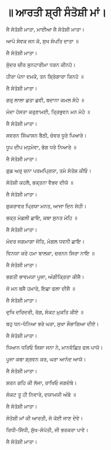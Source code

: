 # ॥ ਆਰਤੀ ਸ਼੍ਰੀ ਸੰਤੋਸ਼ੀ ਮਾਂ।
ਜੈ ਸੰਤੋਸ਼ੀ ਮਾਤਾ, ਮਾਈਆ ਜੈ ਸੰਤੋਸ਼ੀ ਮਾਤਾ।

ਆਪੇ ਸੇਵਕ ਜਨ ਕੋ, ਸੁਖ ਸੰਪਤਿ ਦਾਤਾ ॥

ਜੈ ਸੰਤੋਸ਼ੀ ਮਾਤਾ।

ਸੁੰਦਰ ਚੀਰ ਸੁਨਹਾਰੀਮਾ ਧਰਨ ਕੀਨਹੋ।

ਹੀਰਾ ਪੰਨਾ ਦਮਕੇ, ਤਨ ਸ਼੍ਰਿੰਗਾਰਾ ਕਿਨਹੋ ॥

ਜੈ ਸੰਤੋਸ਼ੀ ਮਾਤਾ।

ਗਰੁ ਲਾਲਾ ਛਤਾ ਛਵੀ, ਬਦਾਨਾ ਕਮਲ ਸੋਹੇ ॥

ਮੰਦਾ ਹੰਸਤਾ ਕਰੁਣਾਮਈ, ਤ੍ਰਿਭੁਵਨ ਮਨ ਮੋਹੇ ॥

ਜੈ ਸੰਤੋਸ਼ੀ ਮਾਤਾ।

ਸਵਰਨ ਸਿੰਘਾਸਨ ਬੈਠੀ, ਚੰਵਰ ਧੂਰੇ ਪਿਆਰੇ।

ਧੂਪ ਦੀਪ ਮਧੁਮੇਵਾ, ਭੋਗ ਧਰੇ ਨਿਆਰੇ ॥

ਜੈ ਸੰਤੋਸ਼ੀ ਮਾਤਾ।

ਗੁਡ ਅਰੁ ਚਨਾ ਪਰਮਪ੍ਰਿਯਾ, ਤਮੇ ਸੰਤੋਸ਼ ਕੀਓ।

ਸੰਤੋਸ਼ੀ ਕਹਲੈ, ਭਕ੍ਤਨਾ ਵੈਭਵ ਦੀਯੋ ॥

ਜੈ ਸੰਤੋਸ਼ੀ ਮਾਤਾ।

ਸ਼ੁਕਰਾਵਰ ਪ੍ਰਿਯਾ ਮਨਤ, ਆਜਾ ਦਿਨ ਸੋਹੀ।

ਭਕ੍ਤ ਮੰਡਲੀ ਛਾਇ, ਕਥਾ ਸੁਨਤ ਮੋਹਿ ॥

ਜੈ ਸੰਤੋਸ਼ੀ ਮਾਤਾ।

ਮੰਦਰ ਜਗਮਾਗਾ ਜੋਤਿ, ਮੰਗਲ ਧਵਨੀ ਛਾਇ।

ਵਿਨਯਾ ਕਰੇ ਹਮਾ ਬਾਲਕਾ, ਚਰਨਨ ਸਿਰਾ ਨਾਇ ॥

ਜੈ ਸੰਤੋਸ਼ੀ ਮਾਤਾ।

ਭਗਤੀ ਭਾਵਮਯਾ ਪੂਜਾ, ਅੰਗੀਕ੍ਰਿਤਾ ਕੀਜੈ।

ਜੋ ਮਨ ਬਸੈ ਹਮਾਰੇ, ਇਛਾ ਫਲਾ ਦੀਜੈ ॥

ਜੈ ਸੰਤੋਸ਼ੀ ਮਾਤਾ।

ਦੁਖਿ ਦਰਿਦਰੀ, ਰੋਗ, ਸੰਕਟ ਮੁਕਤਿ ਕੀਏ ॥

ਬਹੁ ਧਨ-ਧੰਨਿਆ ਭਰੇ ਘਰਾ, ਸੁਖਾ ਸੌਭਾਗਿਆ ਦੀਏ।

ਜੈ ਸੰਤੋਸ਼ੀ ਮਾਤਾ।

ਧਿਆਨ ਧਰਿਓ ਜਿਸਾ ਜਨਾ ਨੇ, ਮਾਨਵੰਛਿਤ ਫਲ ਪਾਯੋ।

ਪੂਜਾ ਕਥਾ ਸ਼੍ਰਵਨ ਕਰ, ਘਰਾ ਆਨੰਦ ਆਯੋ।

ਜੈ ਸੰਤੋਸ਼ੀ ਮਾਤਾ।

ਸ਼ਰਨ ਗਹਿ ਕੀ ਲੱਜਾ, ਰਾਖਿਓ ਜਗਦੰਬੇ।

ਸੰਕਟ ਤੂ ਹੀ ਨਿਵਾਰੇ, ਦਯਾਮਯੀ ਅੰਬੇ ॥

ਜੈ ਸੰਤੋਸ਼ੀ ਮਾਤਾ।

ਸੰਤੋਸ਼ੀ ਮਾਂ ਕੀ ਆਰਤੀ, ਜੋ ਕੋਈ ਜਾਣ ਦੇਵੇ।

ਰਿਧੀ-ਸਿੱਧੀ, ਸੁੱਖ-ਸੰਪੱਤੀ, ਜੀ ਭਰਕਰਾ ਪਾਵੇ।

ਜੈ ਸੰਤੋਸ਼ੀ ਮਾਤਾ।